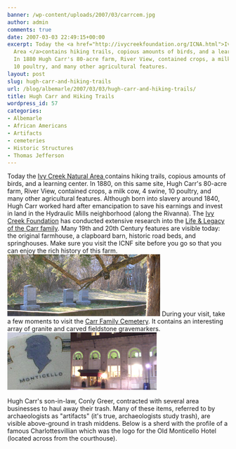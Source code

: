 ```yaml
---
banner: /wp-content/uploads/2007/03/carrcem.jpg
author: admin
comments: true
date: 2007-03-03 22:49:15+00:00
excerpt: Today the <a href="http://ivycreekfoundation.org/ICNA.html">Ivy Creek Natural
  Area </a>contains hiking trails, copious amounts of birds, and a learning center.
  In 1880 Hugh Carr's 80-acre farm, River View, contained crops, a milk cow, 4 swine,
  10 poultry, and many other agricultural features.
layout: post
slug: hugh-carr-and-hiking-trails
url: /blog/albemarle/2007/03/03/hugh-carr-and-hiking-trails/
title: Hugh Carr and Hiking Trails
wordpress_id: 57
categories:
- Albemarle
- African Americans
- Artifacts
- cemeteries
- Historic Structures
- Thomas Jefferson
---
```


Today the [Ivy Creek Natural Area ](http://ivycreekfoundation.org/ICNA.html)contains hiking trails, copious amounts of birds, and a learning center. In 1880, on this same site, Hugh Carr's 80-acre farm, River View, contained crops, a milk cow, 4 swine, 10 poultry, and many other agricultural features. Although born into slavery around 1840, Hugh Carr worked hard after emancipation to save his earnings and invest in land in the Hydraulic Mills neighborhood (along the Rivanna). The [Ivy Creek Foundation](http://ivycreekfoundation.org/home.html) has conducted extensive research into the [Life & Legacy of the Carr family](http://ivycreekfoundation.org/FamilyHistory.html). Many 19th and 20th Century features are visible today: the original farmhouse, a clapboard barn, historic road beds, and springhouses. Make sure you visit the ICNF site before you go so that you can enjoy the rich history of this farm. ![Carr Family Cemetery](/wp-content/uploads/2007/03/carrcem.jpg)
During your visit, take a few moments to visit the [Carr Family Cemetery](http://www.virginia.edu/woodson/projects/aacaac/db/cemetery/details/CRR/). It contains an interesting array of granite and carved fieldstone gravemarkers.![](/wp-content/uploads/2007/03/monticellohotelsherd.jpg)

Hugh Carr's son-in-law, Conly Greer, contracted with several area businesses to haul away their trash. Many of these items, referred to by archaeologists as "artifacts" (it's true, archaeologists study trash), are visible above-ground in trash middens. Below is a sherd with the profile of a famous Charlottesvillian which was the logo for the Old Monticello Hotel (located across from the courthouse).
